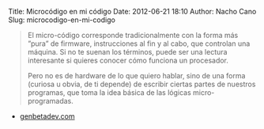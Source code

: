 Title: Microcódigo en mi código
Date: 2012-06-21 18:10
Author: Nacho Cano
Slug: microcodigo-en-mi-codigo

> El micro-código corresponde tradicionalmente con la forma más ”pura”
> de firmware, instrucciones al fin y al cabo, que controlan una
> máquina. Si no te suenan los términos, puede ser una lectura
> interesante si quieres conocer cómo funciona un procesador.
>
> Pero no es de hardware de lo que quiero hablar, sino de una forma
> (curiosa u obvia, de ti depende) de escribir ciertas partes de
> nuestros programas, que toma la idea básica de las lógicas
> micro-programadas.

- [genbetadev.com][]

  [genbetadev.com]: http://www.genbetadev.com/metodologias-de-programacion/microcodigo-en-mi-codigo
    "Microcódigo en mi código"
